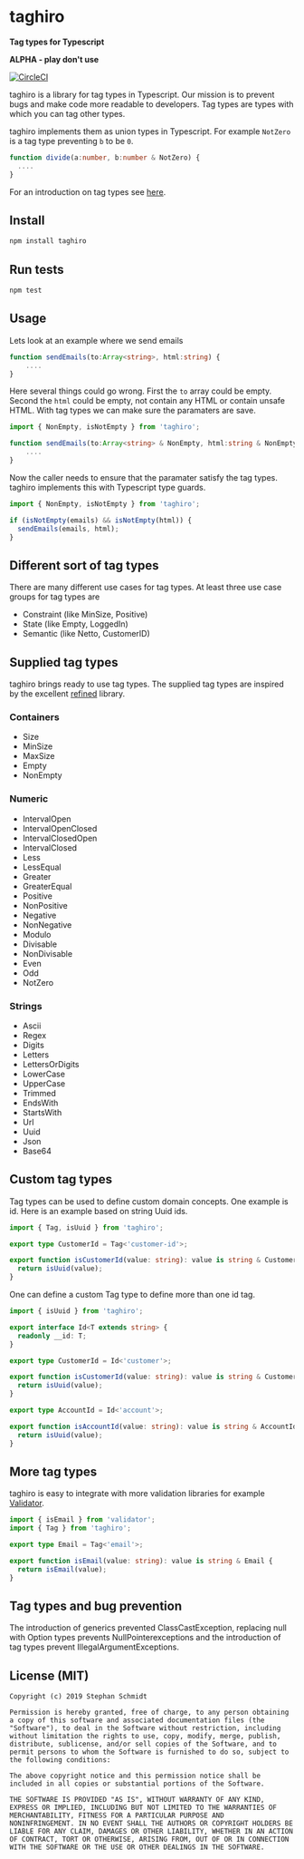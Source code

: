 # taghiro

**Tag types for Typescript**

**ALPHA - play don't use**

[![CircleCI](https://circleci.com/gh/StephanSchmidt/taghiro.svg?style=svg)](https://circleci.com/gh/StephanSchmidt/taghiro)

taghiro is a library for tag types in Typescript. Our mission is to prevent bugs and make code more readable to developers. Tag types are types with which you can tag other types.

taghiro implements them as union types in Typescript. For example `NotZero` is a tag type preventing `b` to be `0`.

```typescript
function divide(a:number, b:number & NotZero) {
  ....
}
```

For an introduction on tag types see [here](http://codemonkeyism.com/never-never-never-use-string-in-java-7-years-later/).

## Install

```bash
npm install taghiro
```

## Run tests

```bash
npm test
```

## Usage

Lets look at an example where we send emails

```typescript
function sendEmails(to:Array<string>, html:string) {
    ....
}
```

Here several things could go wrong. First the `to` array could be empty. Second the `html` could be empty, not contain any HTML or contain unsafe HTML. With tag types we can make sure the paramaters are save.

```typescript
import { NonEmpty, isNotEmpty } from 'taghiro';

function sendEmails(to:Array<string> & NonEmpty, html:string & NonEmpty) {
    ....
}
```

Now the caller needs to ensure that the paramater satisfy the tag types. taghiro implements this with Typescript type guards.

```typescript
import { NonEmpty, isNotEmpty } from 'taghiro';

if (isNotEmpty(emails) && isNotEmpty(html)) {
  sendEmails(emails, html);
}
```

## Different sort of tag types

There are many different use cases for tag types. At least three use case groups for tag types are

- Constraint (like MinSize, Positive)
- State (like Empty, LoggedIn)
- Semantic (like Netto, CustomerID)

## Supplied tag types

taghiro brings ready to use tag types. The supplied tag types are inspired by the excellent [refined](https://github.com/fthomas/refined) library.

### Containers

- Size
- MinSize
- MaxSize
- Empty
- NonEmpty

### Numeric

- IntervalOpen
- IntervalOpenClosed
- IntervalClosedOpen
- IntervalClosed
- Less
- LessEqual
- Greater
- GreaterEqual
- Positive
- NonPositive
- Negative
- NonNegative
- Modulo
- Divisable
- NonDivisable
- Even
- Odd
- NotZero

### Strings

- Ascii
- Regex
- Digits
- Letters
- LettersOrDigits
- LowerCase
- UpperCase
- Trimmed
- EndsWith
- StartsWith
- Url
- Uuid
- Json
- Base64

## Custom tag types

Tag types can be used to define custom domain concepts. One example is
id. Here is an example based on string Uuid ids.

```typescript
import { Tag, isUuid } from 'taghiro';

export type CustomerId = Tag<'customer-id'>;

export function isCustomerId(value: string): value is string & CustomerId {
  return isUuid(value);
}
```

One can define a custom Tag type to define more than one id tag.

```typescript
import { isUuid } from 'taghiro';

export interface Id<T extends string> {
  readonly __id: T;
}

export type CustomerId = Id<'customer'>;

export function isCustomerId(value: string): value is string & CustomerId {
  return isUuid(value);
}

export type AccountId = Id<'account'>;

export function isAccountId(value: string): value is string & AccountId {
  return isUuid(value);
}
```

## More tag types

taghiro is easy to integrate with more validation libraries for example [Validator](https://www.npmjs.com/package/validator).

```typescript
import { isEmail } from 'validator';
import { Tag } from 'taghiro';

export type Email = Tag<'email'>;

export function isEmail(value: string): value is string & Email {
  return isEmail(value);
}
```

## Tag types and bug prevention

The introduction of generics prevented ClassCastException, replacing null with Option types prevents NullPointerexceptions and the introduction of tag types prevent IllegalArgumentExceptions.

## License (MIT)

```
Copyright (c) 2019 Stephan Schmidt

Permission is hereby granted, free of charge, to any person obtaining
a copy of this software and associated documentation files (the
"Software"), to deal in the Software without restriction, including
without limitation the rights to use, copy, modify, merge, publish,
distribute, sublicense, and/or sell copies of the Software, and to
permit persons to whom the Software is furnished to do so, subject to
the following conditions:

The above copyright notice and this permission notice shall be
included in all copies or substantial portions of the Software.

THE SOFTWARE IS PROVIDED "AS IS", WITHOUT WARRANTY OF ANY KIND,
EXPRESS OR IMPLIED, INCLUDING BUT NOT LIMITED TO THE WARRANTIES OF
MERCHANTABILITY, FITNESS FOR A PARTICULAR PURPOSE AND
NONINFRINGEMENT. IN NO EVENT SHALL THE AUTHORS OR COPYRIGHT HOLDERS BE
LIABLE FOR ANY CLAIM, DAMAGES OR OTHER LIABILITY, WHETHER IN AN ACTION
OF CONTRACT, TORT OR OTHERWISE, ARISING FROM, OUT OF OR IN CONNECTION
WITH THE SOFTWARE OR THE USE OR OTHER DEALINGS IN THE SOFTWARE.
```
